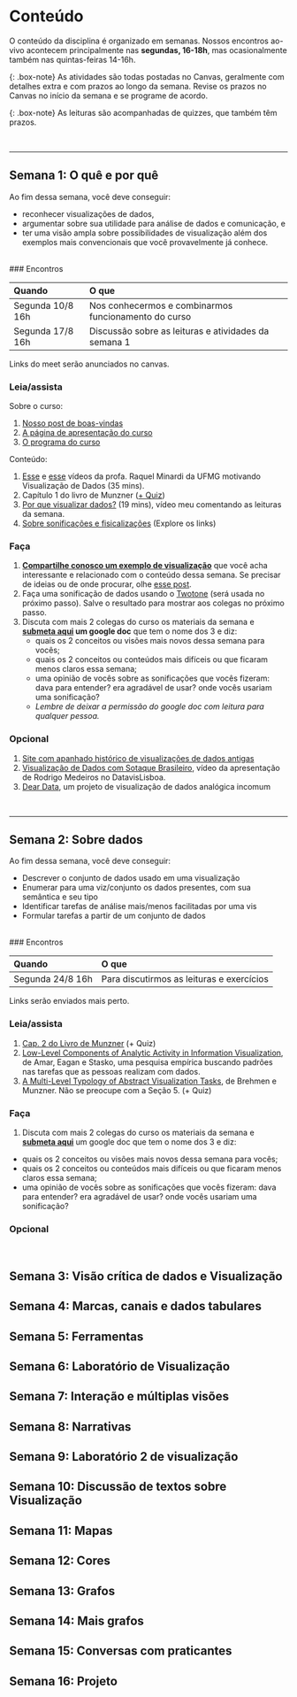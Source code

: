 # Conteúdo

O conteúdo da disciplina é organizado em semanas.
Nossos encontros ao-vivo acontecem principalmente nas **segundas, 16-18h**, mas ocasionalmente também nas quintas-feiras 14-16h.

{: .box-note}
As atividades são todas postadas no Canvas, geralmente com detalhes extra e com prazos ao longo da semana. Revise os prazos no Canvas no início da semana e se programe de acordo.

{: .box-note}
As leituras são acompanhadas de quizzes, que também têm prazos.

<br>

--------------

## Semana 1: O quê e por quê

Ao fim dessa semana, você deve conseguir:
* reconhecer visualizações de dados,
* argumentar sobre sua utilidade para análise de dados e comunicação, e
* ter uma visão ampla sobre possibilidades de visualização além dos exemplos mais convencionais que você provavelmente já conhece.

<br>
### Encontros

| Quando  | O que   |
| :------ |:--- |
| Segunda 10/8 16h | Nos conhecermos e combinarmos funcionamento do curso |
| Segunda 17/8 16h | Discussão sobre as leituras e atividades da semana 1 |

Links do meet serão anunciados no canvas.

### Leia/assista

Sobre o curso:
1. [Nosso post de boas-vindas](/vis-ppgcc/2020-07-22-boas-vindas)
1. [A página de apresentação do curso](/vis-ppgcc/sobre)
1. [O programa do curso](/vis-ppgcc/programa)

Conteúdo:
1. [Esse](https://www.youtube.com/watch?v=iCMoDLgER5I) e [esse](https://www.youtube.com/watch?v=plN8D93jZV0) vídeos da profa. Raquel Minardi da UFMG motivando Visualização de Dados (35 mins).
1. Capítulo 1 do livro de Munzner ([+ Quiz](https://canvas.instructure.com/courses/2189805/quizzes/5687501))
1. [Por que visualizar dados?](https://youtu.be/q6-hJqyq2JA) (19 mins), vídeo meu comentando as leituras da semana.
1. [Sobre sonificações e fisicalizações](/vis-ppgcc/2020-07-23-sonificacoes-fisicalizacoes) (Explore os links)


### Faça

1. **[Compartilhe conosco um exemplo de visualização](https://canvas.instructure.com/courses/2189805/discussion_topics/9421094)** que você acha interessante e relacionado com o conteúdo dessa semana. Se precisar de ideias ou de onde procurar, olhe [esse post](/2020-07-24-onde-acompanhar-vis).
1. Faça uma sonificação de dados usando o [Twotone](https://twotone.io/) (será usada no próximo passo). Salve o resultado para mostrar aos colegas no próximo passo.
1. Discuta com mais 2 colegas do curso os materiais da semana e **[submeta aqui](https://canvas.instructure.com/courses/2189805/assignments/16396860?module_item_id=33787105) um google doc** que tem o nome dos 3 e diz:
    * quais os 2 conceitos ou visões mais novos dessa semana para vocês;
    * quais os 2 conceitos ou conteúdos mais difíceis ou que ficaram menos claros essa semana;
    * uma opinião de vocês sobre as sonificações que vocês fizeram: dava para entender? era agradável de usar? onde vocês usariam uma sonificação?
    * *Lembre de deixar a permissão do google doc com leitura para qualquer pessoa.*


### Opcional
1. [Site com apanhado histórico de visualizações de dados antigas](https://history.infowetrust.com/)
1. [Visualização de Dados com Sotaque Brasileiro](https://www.youtube.com/watch?v=NMtDGrWrOig), vídeo da apresentação de Rodrigo Medeiros no DatavisLisboa.
1. [Dear Data](http://www.dear-data.com/theproject), um projeto de visualização de dados analógica incomum

<br>

--------------

## Semana 2: Sobre dados

Ao fim dessa semana, você deve conseguir:
* Descrever o conjunto de dados usado em uma visualização
* Enumerar para uma viz/conjunto os dados presentes, com sua semântica e seu tipo
* Identificar tarefas de análise mais/menos facilitadas por uma vis
* Formular tarefas a partir de um conjunto de dados

<br>
### Encontros

| Quando           | O que   |
| :------ |:--- |
| Segunda 24/8 16h | Para discutirmos as leituras e exercícios |

Links serão enviados mais perto.

### Leia/assista

1. [Cap. 2 do Livro de Munzner](https://canvas.instructure.com/courses/2189805/files/101977021?module_item_id=33781789) (+ Quiz)
1. [Low-Level Components of Analytic Activity in Information Visualization](https://www.cc.gatech.edu/~stasko/papers/infovis05.pdf), de Amar, Eagan e Stasko, uma pesquisa empírica buscando padrões nas tarefas que as pessoas realizam com dados.
1. [A Multi-Level Typology of Abstract Visualization Tasks](https://www.cs.ubc.ca/labs/imager/tr/2013/MultiLevelTaskTypology/brehmer_infovis13.pdf), de Brehmen e Munzner. Não se preocupe com a Seção 5. (+ Quiz)

### Faça

1. Discuta com mais 2 colegas do curso os materiais da semana e **[submeta aqui](https://canvas.instructure.com/courses/2189805/assignments/16396860?module_item_id=33787105)** um google doc que tem o nome dos 3 e diz:
  * quais os 2 conceitos ou visões mais novos dessa semana para vocês;
  * quais os 2 conceitos ou conteúdos mais difíceis ou que ficaram menos claros essa semana;
  * uma opinião de vocês sobre as sonificações que vocês fizeram: dava para entender? era agradável de usar? onde vocês usariam uma sonificação?

### Opcional

<br>

## Semana 3: Visão crítica de dados e Visualização
<!-- ### Faça

1. Crie um auto-retrato com dados seguindo [essas instruções](https://ideas.ted.com/how-to-draw-your-own-selfie-using-your-personal-data/) ([mais detalhadas aqui](https://canvas.instructure.com/courses/2189805/discussion_topics/9421551)) e **suba [nessa discussão](https://canvas.instructure.com/courses/2189805/discussion_topics/9421551)** (atenção: você precisará de lápis colorido, que será útil mais vezes no curso, então aproveita pra comprar o material didático). -->

## Semana 4: Marcas, canais e dados tabulares

## Semana 5: Ferramentas

## Semana 6: Laboratório de Visualização

## Semana 7: Interação e múltiplas visões
## Semana 8: Narrativas
## Semana 9: Laboratório 2 de visualização
## Semana 10: Discussão de textos sobre Visualização
## Semana 11: Mapas
## Semana 12: Cores
## Semana 13: Grafos
## Semana 14: Mais grafos
## Semana 15: Conversas com praticantes
## Semana 16: Projeto
